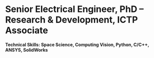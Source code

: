 # Senior Electrical Engineer, PhD – Research & Development, ICTP Associate

#### Technical Skills: Space Science, Computing Vision, Python, C/C++, ANSYS, SolidWorks
